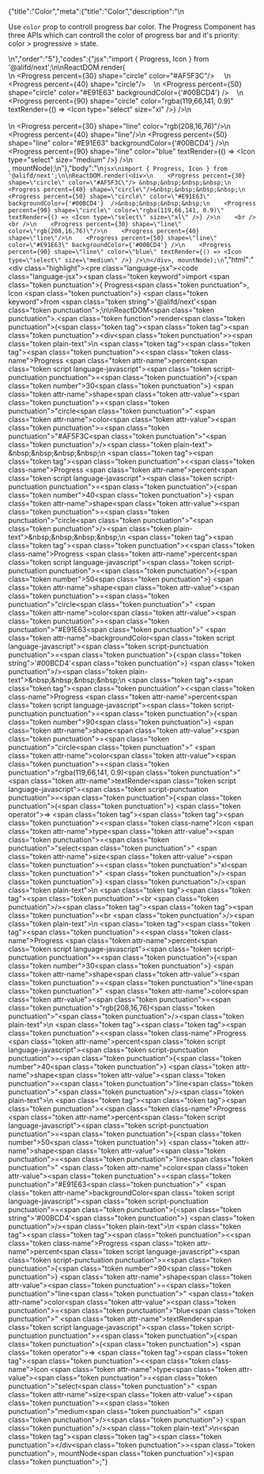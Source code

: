 {"title":"Color","meta":{"title":"Color","description":"\n<p>Use <code>color</code> prop to controll progress bar color. The Progress Component has three APIs which can controll the color of progress bar and it&#39;s priority: color &gt; progressive &gt;  state.</p>\n","order":"5"},"codes":{"jsx":"import { Progress, Icon } from '@alifd/next';\n\nReactDOM.render(<div>\n    <Progress percent={30} shape=\"circle\" color=\"#AF5F3C\"/> &nbsp;&nbsp;&nbsp;&nbsp;\n    <Progress percent={40} shape=\"circle\"/>&nbsp;&nbsp;&nbsp;&nbsp;\n    <Progress percent={50} shape=\"circle\" color=\"#E91E63\" backgroundColor={'#00BCD4'}  />&nbsp;&nbsp;&nbsp;&nbsp;\n    <Progress percent={90} shape=\"circle\" color=\"rgba(119,66,141, 0.9)\" textRender={() => <Icon type=\"select\" size=\"xl\" />} />\n    <br /><br />\n    <Progress percent={30} shape=\"line\" color=\"rgb(208,16,76)\"/>\n    <Progress percent={40} shape=\"line\"/>\n    <Progress percent={50} shape=\"line\" color=\"#E91E63\" backgroundColor={'#00BCD4'} />\n    <Progress percent={90} shape=\"line\" color=\"blue\" textRender={() => <Icon type=\"select\" size=\"medium\" />} />\n</div>, mountNode);\n"},"body":"\n````jsx\nimport { Progress, Icon } from '@alifd/next';\n\nReactDOM.render(<div>\n    <Progress percent={30} shape=\"circle\" color=\"#AF5F3C\"/> &nbsp;&nbsp;&nbsp;&nbsp;\n    <Progress percent={40} shape=\"circle\"/>&nbsp;&nbsp;&nbsp;&nbsp;\n    <Progress percent={50} shape=\"circle\" color=\"#E91E63\" backgroundColor={'#00BCD4'}  />&nbsp;&nbsp;&nbsp;&nbsp;\n    <Progress percent={90} shape=\"circle\" color=\"rgba(119,66,141, 0.9)\" textRender={() => <Icon type=\"select\" size=\"xl\" />} />\n    <br /><br />\n    <Progress percent={30} shape=\"line\" color=\"rgb(208,16,76)\"/>\n    <Progress percent={40} shape=\"line\"/>\n    <Progress percent={50} shape=\"line\" color=\"#E91E63\" backgroundColor={'#00BCD4'} />\n    <Progress percent={90} shape=\"line\" color=\"blue\" textRender={() => <Icon type=\"select\" size=\"medium\" />} />\n</div>, mountNode);\n````","html":"<script>(function(){\"use strict\";\n\nvar _next = require(\"@alifd/next\");\n\nReactDOM.render(React.createElement(\n    \"div\",\n    null,\n    React.createElement(_next.Progress, { percent: 30, shape: \"circle\", color: \"#AF5F3C\" }),\n    \" \\xA0\\xA0\\xA0\\xA0\",\n    React.createElement(_next.Progress, { percent: 40, shape: \"circle\" }),\n    \"\\xA0\\xA0\\xA0\\xA0\",\n    React.createElement(_next.Progress, { percent: 50, shape: \"circle\", color: \"#E91E63\", backgroundColor: '#00BCD4' }),\n    \"\\xA0\\xA0\\xA0\\xA0\",\n    React.createElement(_next.Progress, { percent: 90, shape: \"circle\", color: \"rgba(119,66,141, 0.9)\", textRender: function textRender() {\n            return React.createElement(_next.Icon, { type: \"select\", size: \"xl\" });\n        } }),\n    React.createElement(\"br\", null),\n    React.createElement(\"br\", null),\n    React.createElement(_next.Progress, { percent: 30, shape: \"line\", color: \"rgb(208,16,76)\" }),\n    React.createElement(_next.Progress, { percent: 40, shape: \"line\" }),\n    React.createElement(_next.Progress, { percent: 50, shape: \"line\", color: \"#E91E63\", backgroundColor: '#00BCD4' }),\n    React.createElement(_next.Progress, { percent: 90, shape: \"line\", color: \"blue\", textRender: function textRender() {\n            return React.createElement(_next.Icon, { type: \"select\", size: \"medium\" });\n        } })\n), mountNode);})()</script><div class=\"highlight\"><pre class=\"language-jsx\"><code class=\"language-jsx\"><span class=\"token keyword\">import</span> <span class=\"token punctuation\">{</span> Progress<span class=\"token punctuation\">,</span> Icon <span class=\"token punctuation\">}</span> <span class=\"token keyword\">from</span> <span class=\"token string\">'@alifd/next'</span><span class=\"token punctuation\">;</span>\n\nReactDOM<span class=\"token punctuation\">.</span><span class=\"token function\">render</span><span class=\"token punctuation\">(</span><span class=\"token tag\"><span class=\"token tag\"><span class=\"token punctuation\">&lt;</span>div</span><span class=\"token punctuation\">></span></span><span class=\"token plain-text\">\n    </span><span class=\"token tag\"><span class=\"token tag\"><span class=\"token punctuation\">&lt;</span><span class=\"token class-name\">Progress</span></span> <span class=\"token attr-name\">percent</span><span class=\"token script language-javascript\"><span class=\"token script-punctuation punctuation\">=</span><span class=\"token punctuation\">{</span><span class=\"token number\">30</span><span class=\"token punctuation\">}</span></span> <span class=\"token attr-name\">shape</span><span class=\"token attr-value\"><span class=\"token punctuation\">=</span><span class=\"token punctuation\">\"</span>circle<span class=\"token punctuation\">\"</span></span> <span class=\"token attr-name\">color</span><span class=\"token attr-value\"><span class=\"token punctuation\">=</span><span class=\"token punctuation\">\"</span>#AF5F3C<span class=\"token punctuation\">\"</span></span><span class=\"token punctuation\">/></span></span><span class=\"token plain-text\"> &amp;nbsp;&amp;nbsp;&amp;nbsp;&amp;nbsp;\n    </span><span class=\"token tag\"><span class=\"token tag\"><span class=\"token punctuation\">&lt;</span><span class=\"token class-name\">Progress</span></span> <span class=\"token attr-name\">percent</span><span class=\"token script language-javascript\"><span class=\"token script-punctuation punctuation\">=</span><span class=\"token punctuation\">{</span><span class=\"token number\">40</span><span class=\"token punctuation\">}</span></span> <span class=\"token attr-name\">shape</span><span class=\"token attr-value\"><span class=\"token punctuation\">=</span><span class=\"token punctuation\">\"</span>circle<span class=\"token punctuation\">\"</span></span><span class=\"token punctuation\">/></span></span><span class=\"token plain-text\">&amp;nbsp;&amp;nbsp;&amp;nbsp;&amp;nbsp;\n    </span><span class=\"token tag\"><span class=\"token tag\"><span class=\"token punctuation\">&lt;</span><span class=\"token class-name\">Progress</span></span> <span class=\"token attr-name\">percent</span><span class=\"token script language-javascript\"><span class=\"token script-punctuation punctuation\">=</span><span class=\"token punctuation\">{</span><span class=\"token number\">50</span><span class=\"token punctuation\">}</span></span> <span class=\"token attr-name\">shape</span><span class=\"token attr-value\"><span class=\"token punctuation\">=</span><span class=\"token punctuation\">\"</span>circle<span class=\"token punctuation\">\"</span></span> <span class=\"token attr-name\">color</span><span class=\"token attr-value\"><span class=\"token punctuation\">=</span><span class=\"token punctuation\">\"</span>#E91E63<span class=\"token punctuation\">\"</span></span> <span class=\"token attr-name\">backgroundColor</span><span class=\"token script language-javascript\"><span class=\"token script-punctuation punctuation\">=</span><span class=\"token punctuation\">{</span><span class=\"token string\">'#00BCD4'</span><span class=\"token punctuation\">}</span></span>  <span class=\"token punctuation\">/></span></span><span class=\"token plain-text\">&amp;nbsp;&amp;nbsp;&amp;nbsp;&amp;nbsp;\n    </span><span class=\"token tag\"><span class=\"token tag\"><span class=\"token punctuation\">&lt;</span><span class=\"token class-name\">Progress</span></span> <span class=\"token attr-name\">percent</span><span class=\"token script language-javascript\"><span class=\"token script-punctuation punctuation\">=</span><span class=\"token punctuation\">{</span><span class=\"token number\">90</span><span class=\"token punctuation\">}</span></span> <span class=\"token attr-name\">shape</span><span class=\"token attr-value\"><span class=\"token punctuation\">=</span><span class=\"token punctuation\">\"</span>circle<span class=\"token punctuation\">\"</span></span> <span class=\"token attr-name\">color</span><span class=\"token attr-value\"><span class=\"token punctuation\">=</span><span class=\"token punctuation\">\"</span>rgba(119,66,141, 0.9)<span class=\"token punctuation\">\"</span></span> <span class=\"token attr-name\">textRender</span><span class=\"token script language-javascript\"><span class=\"token script-punctuation punctuation\">=</span><span class=\"token punctuation\">{</span><span class=\"token punctuation\">(</span><span class=\"token punctuation\">)</span> <span class=\"token operator\">=></span> <span class=\"token tag\"><span class=\"token tag\"><span class=\"token punctuation\">&lt;</span><span class=\"token class-name\">Icon</span></span> <span class=\"token attr-name\">type</span><span class=\"token attr-value\"><span class=\"token punctuation\">=</span><span class=\"token punctuation\">\"</span>select<span class=\"token punctuation\">\"</span></span> <span class=\"token attr-name\">size</span><span class=\"token attr-value\"><span class=\"token punctuation\">=</span><span class=\"token punctuation\">\"</span>xl<span class=\"token punctuation\">\"</span></span> <span class=\"token punctuation\">/></span></span><span class=\"token punctuation\">}</span></span> <span class=\"token punctuation\">/></span></span><span class=\"token plain-text\">\n    </span><span class=\"token tag\"><span class=\"token tag\"><span class=\"token punctuation\">&lt;</span>br</span> <span class=\"token punctuation\">/></span></span><span class=\"token tag\"><span class=\"token tag\"><span class=\"token punctuation\">&lt;</span>br</span> <span class=\"token punctuation\">/></span></span><span class=\"token plain-text\">\n    </span><span class=\"token tag\"><span class=\"token tag\"><span class=\"token punctuation\">&lt;</span><span class=\"token class-name\">Progress</span></span> <span class=\"token attr-name\">percent</span><span class=\"token script language-javascript\"><span class=\"token script-punctuation punctuation\">=</span><span class=\"token punctuation\">{</span><span class=\"token number\">30</span><span class=\"token punctuation\">}</span></span> <span class=\"token attr-name\">shape</span><span class=\"token attr-value\"><span class=\"token punctuation\">=</span><span class=\"token punctuation\">\"</span>line<span class=\"token punctuation\">\"</span></span> <span class=\"token attr-name\">color</span><span class=\"token attr-value\"><span class=\"token punctuation\">=</span><span class=\"token punctuation\">\"</span>rgb(208,16,76)<span class=\"token punctuation\">\"</span></span><span class=\"token punctuation\">/></span></span><span class=\"token plain-text\">\n    </span><span class=\"token tag\"><span class=\"token tag\"><span class=\"token punctuation\">&lt;</span><span class=\"token class-name\">Progress</span></span> <span class=\"token attr-name\">percent</span><span class=\"token script language-javascript\"><span class=\"token script-punctuation punctuation\">=</span><span class=\"token punctuation\">{</span><span class=\"token number\">40</span><span class=\"token punctuation\">}</span></span> <span class=\"token attr-name\">shape</span><span class=\"token attr-value\"><span class=\"token punctuation\">=</span><span class=\"token punctuation\">\"</span>line<span class=\"token punctuation\">\"</span></span><span class=\"token punctuation\">/></span></span><span class=\"token plain-text\">\n    </span><span class=\"token tag\"><span class=\"token tag\"><span class=\"token punctuation\">&lt;</span><span class=\"token class-name\">Progress</span></span> <span class=\"token attr-name\">percent</span><span class=\"token script language-javascript\"><span class=\"token script-punctuation punctuation\">=</span><span class=\"token punctuation\">{</span><span class=\"token number\">50</span><span class=\"token punctuation\">}</span></span> <span class=\"token attr-name\">shape</span><span class=\"token attr-value\"><span class=\"token punctuation\">=</span><span class=\"token punctuation\">\"</span>line<span class=\"token punctuation\">\"</span></span> <span class=\"token attr-name\">color</span><span class=\"token attr-value\"><span class=\"token punctuation\">=</span><span class=\"token punctuation\">\"</span>#E91E63<span class=\"token punctuation\">\"</span></span> <span class=\"token attr-name\">backgroundColor</span><span class=\"token script language-javascript\"><span class=\"token script-punctuation punctuation\">=</span><span class=\"token punctuation\">{</span><span class=\"token string\">'#00BCD4'</span><span class=\"token punctuation\">}</span></span> <span class=\"token punctuation\">/></span></span><span class=\"token plain-text\">\n    </span><span class=\"token tag\"><span class=\"token tag\"><span class=\"token punctuation\">&lt;</span><span class=\"token class-name\">Progress</span></span> <span class=\"token attr-name\">percent</span><span class=\"token script language-javascript\"><span class=\"token script-punctuation punctuation\">=</span><span class=\"token punctuation\">{</span><span class=\"token number\">90</span><span class=\"token punctuation\">}</span></span> <span class=\"token attr-name\">shape</span><span class=\"token attr-value\"><span class=\"token punctuation\">=</span><span class=\"token punctuation\">\"</span>line<span class=\"token punctuation\">\"</span></span> <span class=\"token attr-name\">color</span><span class=\"token attr-value\"><span class=\"token punctuation\">=</span><span class=\"token punctuation\">\"</span>blue<span class=\"token punctuation\">\"</span></span> <span class=\"token attr-name\">textRender</span><span class=\"token script language-javascript\"><span class=\"token script-punctuation punctuation\">=</span><span class=\"token punctuation\">{</span><span class=\"token punctuation\">(</span><span class=\"token punctuation\">)</span> <span class=\"token operator\">=></span> <span class=\"token tag\"><span class=\"token tag\"><span class=\"token punctuation\">&lt;</span><span class=\"token class-name\">Icon</span></span> <span class=\"token attr-name\">type</span><span class=\"token attr-value\"><span class=\"token punctuation\">=</span><span class=\"token punctuation\">\"</span>select<span class=\"token punctuation\">\"</span></span> <span class=\"token attr-name\">size</span><span class=\"token attr-value\"><span class=\"token punctuation\">=</span><span class=\"token punctuation\">\"</span>medium<span class=\"token punctuation\">\"</span></span> <span class=\"token punctuation\">/></span></span><span class=\"token punctuation\">}</span></span> <span class=\"token punctuation\">/></span></span><span class=\"token plain-text\">\n</span><span class=\"token tag\"><span class=\"token tag\"><span class=\"token punctuation\">&lt;/</span>div</span><span class=\"token punctuation\">></span></span><span class=\"token punctuation\">,</span> mountNode<span class=\"token punctuation\">)</span><span class=\"token punctuation\">;</span></code></pre></div>"}